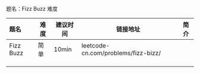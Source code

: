 题名：Fizz Buzz  难度

| 题名      | 难度 | 建议时间 | 链接地址                            | 简介 |
| :-------- | ---- | -------- | ----------------------------------- | ---- |
| Fizz Buzz | 简单 | 10min    | leetcode-cn.com/problems/fizz-bizz/ |      |
|           |      |          |                                     |      |
|           |      |          |                                     |      |
|           |      |          |                                     |      |

